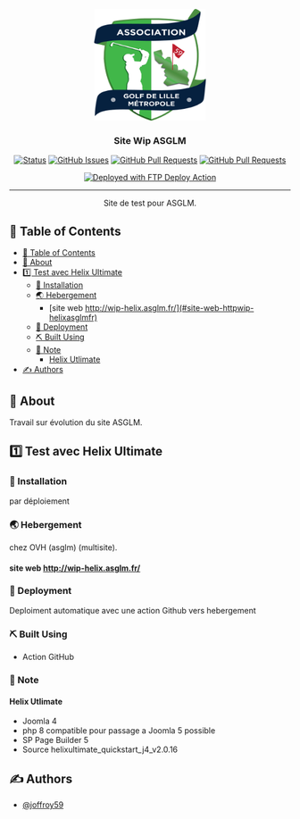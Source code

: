 <p align="center">
  <a href="" rel="noopener">
 <img width=200px height=200px src="Logo ASGLM transparent.png" alt="Project logo"></a>
</p>

<h3 align="center">Site Wip ASGLM</h3>

<div align="center">

[![Status](https://img.shields.io/badge/status-active-success.svg)]()
[![GitHub Issues](https://img.shields.io/github/issues/joffroy59/asglm-wip.svg)](https://github.com/joffroy59/asglm-wip/issues)
[![GitHub Pull Requests](https://img.shields.io/github/issues-pr/joffroy59/asglm-wip.svg)](https://github.com/joffroy59/asglm-wip/pulls)
[![GitHub Pull Requests](https://img.shields.io/github/issues-pr/joffroy59/asglm-wip.svg)](https://github.com/joffroy59/asglm-wip/pulls)

[<img alt="Deployed with FTP Deploy Action" src="https://img.shields.io/badge/Deployed With-FTP DEPLOY ACTION-%3CCOLOR%3E?style=for-the-badge&color=d09200">](https://github.com/SamKirkland/FTP-Deploy-Action)

</div>

---

<p align="center"> Site de test pour ASGLM.
    <br>
</p>

## 📝 Table of Contents

- [📝 Table of Contents](#-table-of-contents)
- [🧐 About ](#-about-)
- [1️⃣ Test avec Helix Ultimate](#1️⃣-test-avec-helix-ultimate)
  - [🔧 Installation](#-installation)
  - [🌏 Hebergement](#-hebergement)
    - [site web http://wip-helix.asglm.fr/](#site-web-httpwip-helixasglmfr)
  - [🚀 Deployment ](#-deployment-)
  - [⛏️ Built Using ](#️-built-using-)
  - [📃 Note](#-note)
    - [Helix Utlimate](#helix-utlimate)
- [✍️ Authors ](#️-authors-)

## 🧐 About <a name = "about"></a>

Travail sur évolution du site ASGLM.

## 1️⃣ Test avec Helix Ultimate

### 🔧 Installation

par déploiement

### 🌏 Hebergement

chez OVH (asglm) (multisite).

#### site web <http://wip-helix.asglm.fr/>

### 🚀 Deployment <a name = "deployment"></a>

Deploiment automatique avec une action Github vers hebergement

### ⛏️ Built Using <a name = "built_using"></a>

- Action GitHub

### 📃 Note

#### Helix Utlimate

- Joomla 4
- php 8 compatible pour passage a Joomla 5 possible
- SP Page Builder 5
- Source helixultimate_quickstart_j4_v2.0.16

## ✍️ Authors <a name = "authors"></a>

- [@joffroy59](https://github.com/joffroy59)
